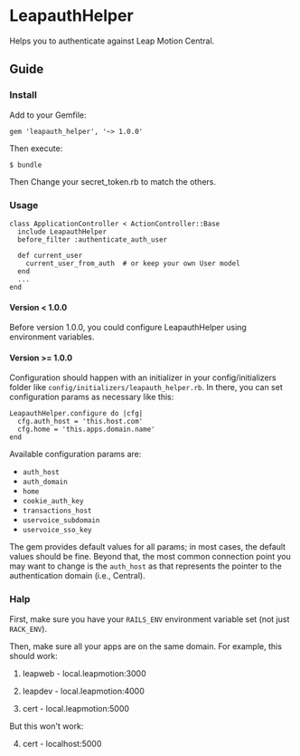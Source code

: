 # LeapauthHelper

Helps you to authenticate against Leap Motion Central.

## Guide 

### Install

Add to your Gemfile:

    gem 'leapauth_helper', '~> 1.0.0'

Then execute:

    $ bundle

Then Change your secret_token.rb to match the others.

### Usage

```
class ApplicationController < ActionController::Base
  include LeapauthHelper
  before_filter :authenticate_auth_user

  def current_user
    current_user_from_auth  # or keep your own User model
  end
  ...
end
```
#### Version < 1.0.0
 
Before version 1.0.0,  you could configure LeapauthHelper using environment variables.

#### Version >= 1.0.0

Configuration should happen with an initializer in your config/initializers folder like 
`config/initializers/leapauth_helper.rb`.  In there, you can set configuration params as necessary like this:

    LeapauthHelper.configure do |cfg|
      cfg.auth_host = 'this.host.com'
      cfg.home = 'this.apps.domain.name'
    end

Available configuration params are:

- `auth_host`
- `auth_domain`
- `home`
- `cookie_auth_key`
- `transactions_host`
- `uservoice_subdomain`
- `uservoice_sso_key`

The gem provides default values for all params; in most cases, the default values should be fine.
Beyond that, the most common connection point you may want to change is the `auth_host` as that represents the pointer to the authentication domain (i.e., Central).

### Halp

First, make sure you have your `RAILS_ENV` environment variable set (not just `RACK_ENV`).

Then, make sure all your apps are on the same domain. For example, this should work:

1. leapweb - local.leapmotion:3000

2. leapdev - local.leapmotion:4000

3. cert - local.leapmotion:5000

But this won't work:

4. cert - localhost:5000
